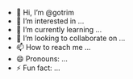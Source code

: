 - 👋 Hi, I’m @gotrim
- 👀 I’m interested in ...
- 🌱 I’m currently learning ...
- 💞️ I’m looking to collaborate on ...
- 📫 How to reach me ...
- 😄 Pronouns: ...
- ⚡ Fun fact: ...

<!---
gotrim/gotrim is a ✨ special ✨ repository because its `README.md` (this file) appears on your GitHub profile.
You can click the Preview link to take a look at your changes.
--->
